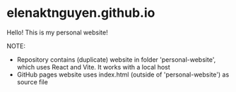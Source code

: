 # elenaktnguyen.github.io

Hello! This is my personal website!

NOTE: 
- Repository contains (duplicate) website in folder 'personal-website', which uses React and Vite. It works with a local host
- GitHub pages website uses index.html (outside of 'personal-website') as source file
